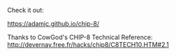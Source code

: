 Check it out:

https://adamjc.github.io/chip-8/

Thanks to CowGod's CHIP-8 Technical Reference: http://devernay.free.fr/hacks/chip8/C8TECH10.HTM#2.1